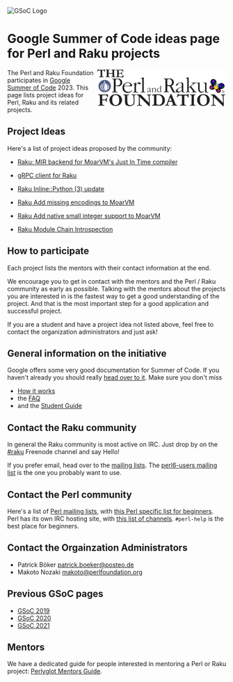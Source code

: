 ![GSoC Logo](https://summerofcode.withgoogle.com/assets/media/logo.svg)

# Google Summer of Code ideas page for Perl and Raku projects

<img src="img/tprf_logo.png" width="300px" align="right" alt="TPRF">

The Perl and Raku Foundation participates in
[Google Summer of Code](https://summerofcode.withgoogle.com/) 2023.
This page lists project ideas for Perl, Raku and its related projects.


## Project Ideas

Here's a list of project ideas proposed by the community:

- [Raku: MIR backend for MoarVM's Just In Time compiler](raku/mir-backend.md)

- [gRPC client for Raku](raku/gRPC.md)

- [Raku Inline::Python (3) update](raku/Inline::Python-Update.md)

- [Raku Add missing encodings to MoarVM](raku/missingencodings.md)

- [Raku Add native small integer support to MoarVM](raku/nibbles.md)

- [Raku Module Chain Introspection](raku/rakumods.md)

## How to participate

Each project lists the mentors with their contact information at the end.

We encourage you to get in contact with the mentors and the Perl / Raku community as early as
possible. Talking with the mentors about the projects you are interested in is the fastest way to
get a good understanding of the project. And that is the most important step for a good application
and successful project.

If you are a student and have a project idea not listed above, feel free to contact the organization
administrators and just ask!

## General information on the initiative

Google offers some very good documentation for Summer of Code. If you haven't already you should really
[head over to it](https://summerofcode.withgoogle.com/). Make sure you don't miss

- [How it works](https://summerofcode.withgoogle.com/how-it-works/)
- the [FAQ](https://developers.google.com/open-source/gsoc/faq)
- and the [Student Guide](https://google.github.io/gsocguides/student/)


## Contact the Raku community

In general the Raku community is most active on IRC. Just drop by on the
[#raku](https://web.libera.chat/#raku) Freenode channel and say Hello!

If you prefer email, head over to the [mailing lists](https://raku.org/archive/lists/).
The [perl6-users mailing list](https://www.nntp.perl.org/group/perl.perl6.users/) is the one you
probably want to use.


## Contact the Perl community

Here's a list of [Perl mailing lists](https://lists.perl.org/), with
[this Perl specific list for beginners](https://www.nntp.perl.org/group/perl.beginners/).
Perl has its own IRC hosting site, with [this list of channels](http://www.irc.perl.org/channels.html).
`#perl-help` is the best place for beginners.


## Contact the Orgainzation Administrators

- Patrick Böker <patrick.boeker@posteo.de>
- Makoto Nozaki <makoto@perlfoundation.org>

## Previous GSoC pages

- [GSoC 2019](https://perl-foundation-outreach.github.io/ideas)
- [GSoC 2020](https://perl-foundation-outreach.github.io/gsoc-2020-ideas)
- [GSoC 2021](https://perl-foundation-outreach.github.io/gsoc-2021-ideas)


## Mentors

We have a dedicated guide for people interested in mentoring a Perl or Raku project:
[Perlyglot Mentors Guide](mentors-guide.md).

